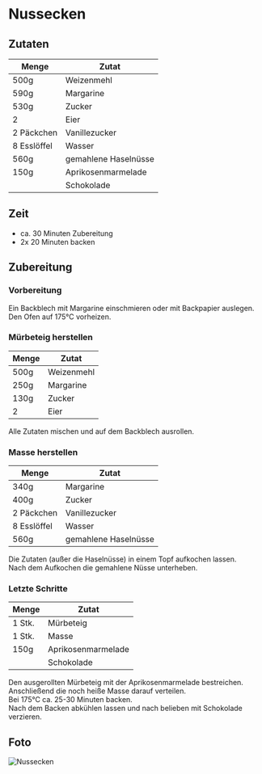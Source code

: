 # Nussecken

## Zutaten

|Menge      |Zutat               |
|-----------|--------------------|
|500g       |Weizenmehl          |
|590g       |Margarine           |
|530g       |Zucker              |
|2          |Eier                |
|2 Päckchen |Vanillezucker       |
|8 Esslöffel|Wasser              |
|560g       |gemahlene Haselnüsse|
|150g       |Aprikosenmarmelade  |
|           |Schokolade          |

## Zeit

* ca. 30 Minuten Zubereitung
* 2x 20 Minuten backen

## Zubereitung

### Vorbereitung

Ein Backblech mit Margarine einschmieren oder mit Backpapier auslegen.  
Den Ofen auf 175°C vorheizen.

### Mürbeteig herstellen

|Menge|Zutat     |
|-----|----------|
|500g |Weizenmehl|
|250g |Margarine |
|130g |Zucker    |
|2    |Eier      |


Alle Zutaten mischen und auf dem Backblech ausrollen.

### Masse herstellen

|Menge      |Zutat               |
|-----------|--------------------|
|340g       |Margarine           |
|400g       |Zucker              |
|2 Päckchen |Vanillezucker       |
|8 Esslöffel|Wasser              |
|560g       |gemahlene Haselnüsse|

Die Zutaten (außer die Haselnüsse) in einem Topf aufkochen lassen.  
Nach dem Aufkochen die gemahlene Nüsse unterheben.

### Letzte Schritte

|Menge      |Zutat               |
|-----------|--------------------|
|1 Stk.     |Mürbeteig           |
|1 Stk.     |Masse               |
|150g       |Aprikosenmarmelade  |
|           |Schokolade          |

Den ausgerollten Mürbeteig mit der Aprikosenmarmelade bestreichen.  
Anschließend die noch heiße Masse darauf verteilen.  
Bei 175°C ca. 25-30 Minuten backen.  
Nach dem Backen abkühlen lassen und nach belieben mit Schokolade verzieren.

## Foto

![Nussecken](Fotos/Nussecken.jpg)

